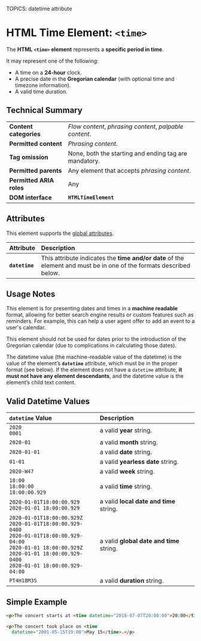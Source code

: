 TOPICS: <time>
        <time> datetime attribute

# HTML Time Element: `<time>`

The **HTML `<time>` element** represents a **specific period in time**.

It may represent one of the following:

- A time on a **24-hour** clock.
- A precise date in the **Gregorian calendar** (with optional time and timezone information).
- A valid time duration.

## Technical Summary

|  |  |
| :-- | :-- |
| **Content categories** | *Flow content*, *phrasing content*, *palpable content*.|
| **Permitted content** | *Phrasing content*.|
| **Tag omission** | None, both the starting and ending tag are mandatory.|
| **Permitted parents** | Any element that accepts *phrasing content*.|
| **Permitted ARIA roles** | Any |
| **DOM interface** | **`HTMLTimeElement`** |

## Attributes

This element supports the [global attributes](/en/webfrontend/HTML_Global_Attributes).

| Attribute | Description |
| :-- | :-- |
| **`datetime`** | This attribute indicates the **time and/or date** of the element and must be in one of the formats described below. |

## Usage Notes

This element is for presenting dates and times in a **machine readable** format,
allowing for better search engine results
or custom features such as reminders. For example, this can
help a user agent offer to add an event to a user's calendar.

This element should not be used for dates prior to the introduction of the Gregorian calendar
(due to complications in calculating those dates).

The datetime value (the machine-readable value of the datetime) is the value of the element’s
**`datetime`** attribute, which must be in the proper format (see below). If the element does not have
a `datetime` attribute, **it must not have any element descendants**, and the datetime value is the
element’s child text content.

## Valid Datetime Values

| `datetime` Value | Description |
| :-- | :-- |
| `2020`<br>`0001` | a valid **year** string. |
| `2020-01` | a valid **month** string. |
| `2020-01-01` | a valid **date** string. |
| `01-01` | a valid **yearless date** string. |
| `2020-W47` | a valid **week** string. |
| `18:00`<br>`18:00:00`<br>`18:00:00.929` | a valid **time** string. |
| `2020-01-01T18:00:00.929`<br>`2020-01-01 18:00:00.929` | a valid **local date and time** string. |
| `2020-01-01T18:00:00.929Z`<br>`2020-01-01T18:00:00.929-0400`<br>`2020-01-01T18:00:00.929-04:00`<br>`2020-01-01 18:00:00.929Z`<br>`2020-01-01 18:00:00.929-0400`<br>`2020-01-01 18:00:00.929-04:00` | a valid **global date and time** string. |
| `PT4H18M3S` | a valid **duration** string. |

## Simple Example

```html
<p>The concert starts at <time datetime="2018-07-07T20:00:00">20:00</time>.</p>

<p>The concert took place on <time
  datetime="2001-05-15T19:00">May 15</time>.</p>
```
